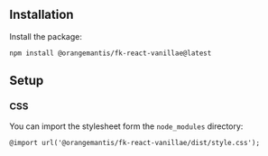 ## Installation

Install the package:

`npm install @orangemantis/fk-react-vanillae@latest`

## Setup

### CSS 

You can import the stylesheet form the `node_modules` directory:

`@import url('@orangemantis/fk-react-vanillae/dist/style.css');
`

